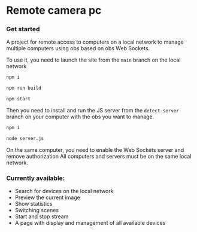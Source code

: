 # Remote camera pc

### Get started
A project for remote access to computers on a local network to manage multiple computers using obs based on obs Web Sockets.

To use it, you need to launch the site from the `main` branch on the local network
```bash
npm i

npm run build

npm start
```
Then you need to install and run the JS server from the `detect-server` branch on your computer with the obs you want to manage.
```bash
npm i

node server.js
```
On the same computer, you need to enable the Web Sockets server and remove authorization
All computers and servers must be on the same local network.

### Currently available:

* Search for devices on the local network
* Preview the current image
* Show statistics
* Switching scenes
* Start and stop stream
* A page with display and management of all available devices
